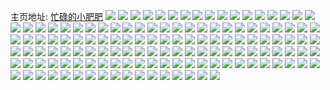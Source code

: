 主页地址: [忙碌的小肥肥](https://weibo.com/u/6094251432) 
![](https://wx4.sinaimg.cn/mw2000/006EqRbWly1h9i2hbnqg8j31370mpgt6.jpg) 
![](https://wx4.sinaimg.cn/mw2000/006EqRbWly1h93hgm2iqxj31hc0u049d.jpg) 
![](https://wx4.sinaimg.cn/mw2000/006EqRbWly1h93hgwpfijj30mz0c8ag2.jpg) 
![](https://wx4.sinaimg.cn/mw2000/006EqRbWly1h93hhhqwt4j32c0340x6q.jpg) 
![](https://wx4.sinaimg.cn/mw2000/006EqRbWly1h93hhizuknj30n014lqf4.jpg) 
![](https://wx4.sinaimg.cn/mw2000/006EqRbWly1h93hhmftd7j32c03404qr.jpg) 
![](https://wx4.sinaimg.cn/mw2000/006EqRbWly1h93hi1mfqmj30my0chtb1.jpg) 
![](https://wx4.sinaimg.cn/mw2000/006EqRbWly1h8zs7igi44j32c0340x6p.jpg) 
![](https://wx4.sinaimg.cn/mw2000/006EqRbWly1h8yjfovkgsj32ds1sc7wi.jpg) 
![](https://wx4.sinaimg.cn/mw2000/006EqRbWly1h8xsfvsmxrj30u01hcn6f.jpg) 
![](https://wx4.sinaimg.cn/mw2000/006EqRbWly1h8xsfwnkqej32c02c0qv5.jpg) 
![](https://wx4.sinaimg.cn/mw2000/006EqRbWly1h8xsfveggnj31hc0u0176.jpg) 
![](https://wx4.sinaimg.cn/mw2000/006EqRbWly1h8xsfxrsouj32a72a77wi.jpg) 
![](https://wx4.sinaimg.cn/mw2000/006EqRbWly1h8whpfkdv1j30u01hch0l.jpg) 
![](https://wx4.sinaimg.cn/mw2000/006EqRbWly1h8wh87amt7j317q1mc1gp.jpg) 
![](https://wx4.sinaimg.cn/mw2000/006EqRbWly1h8ui3kqicfj31o0280u0x.jpg) 
![](https://wx4.sinaimg.cn/mw2000/006EqRbWly1h8rra2zr62j30u01hcdof.jpg) 
![](https://wx4.sinaimg.cn/mw2000/006EqRbWly1h8rra2fx8dj30u01hcn6q.jpg) 
![](https://wx4.sinaimg.cn/mw2000/006EqRbWly1h8quq0z875j31ds0n0k1z.jpg) 
![](https://wx4.sinaimg.cn/mw2000/006EqRbWly1h8nffiav21j31ds0n07wh.jpg) 
![](https://wx4.sinaimg.cn/mw2000/006EqRbWly1h8loyigg0mj32800xx4qp.jpg) 
![](https://wx4.sinaimg.cn/mw2000/006EqRbWly1h8kzme842yj31ds0n04qp.jpg) 
![](https://wx4.sinaimg.cn/mw2000/006EqRbWly1h8kpjtghbpj30k00zkq75.jpg) 
![](https://wx4.sinaimg.cn/mw2000/006EqRbWly1h8hrl73kc5j30k00zkq75.jpg) 
![](https://wx4.sinaimg.cn/mw2000/006EqRbWly1h8h9qmlyuhj30sr1f4nl7.jpg) 
![](https://wx4.sinaimg.cn/mw2000/006EqRbWly1h8h9qn3vnij30rs0s5alq.jpg) 
![](https://wx4.sinaimg.cn/mw2000/006EqRbWly1h8fwta8j0nj30u00g7dh6.jpg) 
![](https://wx4.sinaimg.cn/mw2000/006EqRbWly1h8fws7ln2yj317q0n0th6.jpg) 
![](https://wx4.sinaimg.cn/mw2000/006EqRbWly1h8fwsav3ouj30ng15odyl.jpg) 
![](https://wx4.sinaimg.cn/mw2000/006EqRbWly1h8ervd41gnj32c02c0kjl.jpg) 
![](https://wx4.sinaimg.cn/mw2000/006EqRbWly1h8ervfen27j322y22yhdt.jpg) 
![](https://wx4.sinaimg.cn/mw2000/006EqRbWly1h8ervg777aj30ac0acaaf.jpg) 
![](https://wx4.sinaimg.cn/mw2000/006EqRbWly1h8es0objmyj31o01o0u0x.jpg) 
![](https://wx4.sinaimg.cn/mw2000/006EqRbWly1h8dm6qc4izj30n01ds0y3.jpg) 
![](https://wx4.sinaimg.cn/mw2000/006EqRbWly1h88tg45xxnj30kz0ufaek.jpg) 
![](https://wx4.sinaimg.cn/mw2000/006EqRbWly1h88tg4iisyj30u0140n6s.jpg) 
![](https://wx4.sinaimg.cn/mw2000/006EqRbWly1h87xsklwm2j30n01dswj4.jpg) 
![](https://wx4.sinaimg.cn/mw2000/006EqRbWly1h86ryt6xawj31ds0n0n9i.jpg) 
![](https://wx4.sinaimg.cn/mw2000/006EqRbWly1h86rymyyzyj31ds0n044d.jpg) 
![](https://wx4.sinaimg.cn/mw2000/006EqRbWly1h86ryjv117j31ds0n0n0m.jpg) 
![](https://wx4.sinaimg.cn/mw2000/006EqRbWly1h85jyaxp27j30n01dsq6c.jpg) 
![](https://wx4.sinaimg.cn/mw2000/006EqRbWly1h85jybhniij30mz0mhwim.jpg) 
![](https://wx4.sinaimg.cn/mw2000/006EqRbWly1h85jy5u0s8j30mz0z778a.jpg) 
![](https://wx4.sinaimg.cn/mw2000/006EqRbWly1h85ih4cy3gj30u0140459.jpg) 
![](https://wx4.sinaimg.cn/mw2000/006EqRbWly1h84mu94nsxj30qw1bswkr.jpg) 
![](https://wx4.sinaimg.cn/mw2000/006EqRbWly1h84cxqbhhij30u00u0q5q.jpg) 
![](https://wx4.sinaimg.cn/mw2000/006EqRbWly1h84cxpu1yqj30u70u0jvr.jpg) 
![](https://wx4.sinaimg.cn/mw2000/006EqRbWly1h84cxquhiej30u00u045i.jpg) 
![](https://wx4.sinaimg.cn/mw2000/006EqRbWly1h81kwsx8fij30u01400ya.jpg) 
![](https://wx4.sinaimg.cn/mw2000/006EqRbWly1h81kwtb17gj30u00u07bv.jpg) 
![](https://wx4.sinaimg.cn/mw2000/006EqRbWly1h81kwtm57sj30u0140q7i.jpg) 
![](https://wx4.sinaimg.cn/mw2000/006EqRbWly1h7voq8jonwj32c02c0npd.jpg) 
![](https://wx4.sinaimg.cn/mw2000/006EqRbWly1h7voqkedirj30u01hcnm4.jpg) 
![](https://wx4.sinaimg.cn/mw2000/006EqRbWly1h7voqoyohuj30zk0k0dnx.jpg) 
![](https://wx4.sinaimg.cn/mw2000/006EqRbWly1h7voptgrpkj31sc2dsnll.jpg) 
![](https://wx4.sinaimg.cn/mw2000/006EqRbWly1h7vor6ldy9j30ip0ifab2.jpg) 
![](https://wx4.sinaimg.cn/mw2000/006EqRbWly1h7vopigh0zj31o01o0kjl.jpg) 
![](https://wx4.sinaimg.cn/mw2000/006EqRbWly1h7vor59rnoj32c02c0kjm.jpg) 
![](https://wx4.sinaimg.cn/mw2000/006EqRbWly1h7vopncjuej30u01hcgwv.jpg) 
![](https://wx4.sinaimg.cn/mw2000/006EqRbWly1h7vorl3377j32c02c0e82.jpg) 
![](https://wx4.sinaimg.cn/mw2000/006EqRbWly1h7sdwox1jsj30u0140q9z.jpg) 
![](https://wx4.sinaimg.cn/mw2000/006EqRbWly1h7sdwp8mc2j30u0140agy.jpg) 
![](https://wx4.sinaimg.cn/mw2000/006EqRbWly1h7q3xodjymj30u017kjzk.jpg) 
![](https://wx4.sinaimg.cn/mw2000/006EqRbWly1h7q3xormrpj30u0140wod.jpg) 
![](https://wx4.sinaimg.cn/mw2000/006EqRbWly1h7mdrr7oqfj30u01hcwod.jpg) 
![](https://wx4.sinaimg.cn/mw2000/006EqRbWly1h7mdrql7h8j30n00jvaaw.jpg) 
![](https://wx4.sinaimg.cn/mw2000/006EqRbWly1h7mdrrmm1kj30u00u0n1r.jpg) 
![](https://wx4.sinaimg.cn/mw2000/006EqRbWly1h7ljc13e40j31401hcdzs.jpg) 
![](https://wx4.sinaimg.cn/mw2000/006EqRbWly1h7ljc6m8d5j32c0340npe.jpg) 
![](https://wx4.sinaimg.cn/mw2000/006EqRbWly1h7ljc412rwj30u00u0wn9.jpg) 
![](https://wx4.sinaimg.cn/mw2000/006EqRbWly1h7ljc1mc00j32c02c0e81.jpg) 
![](https://wx4.sinaimg.cn/mw2000/006EqRbWly1h7ljc0khdbj325m2vhnpe.jpg) 
![](https://wx4.sinaimg.cn/mw2000/006EqRbWly1h7ljc2lbuoj32c02c07wj.jpg) 
![](https://wx4.sinaimg.cn/mw2000/006EqRbWly1h7ljcofymuj31b0162139.jpg) 
![](https://wx4.sinaimg.cn/mw2000/006EqRbWly1h7ljcp5r05j30io09jdhg.jpg) 
![](https://wx4.sinaimg.cn/mw2000/006EqRbWly1h7ljcmze4zj30k00zkgq3.jpg) 
![](https://wx4.sinaimg.cn/mw2000/006EqRbWly1h7lj5pn1czj31351g7qum.jpg) 
![](https://wx4.sinaimg.cn/mw2000/006EqRbWly1h7lj5pvrkij30tz0ucn0a.jpg) 
![](https://wx4.sinaimg.cn/mw2000/006EqRbWly1h7lj5q1nmtj30n00n077e.jpg) 
![](https://wx4.sinaimg.cn/mw2000/006EqRbWly1h7lj5p5hnej30u010e13q.jpg) 
![](https://wx4.sinaimg.cn/mw2000/006EqRbWly1h7lj5qprnlj32ah2c1hdt.jpg) 
![](https://wx4.sinaimg.cn/mw2000/006EqRbWly1h7lj5qz0duj30yu15gqif.jpg) 
![](https://wx4.sinaimg.cn/mw2000/006EqRbWly1h7lj5sx4c2j31ld24hx6p.jpg) 
![](https://wx4.sinaimg.cn/mw2000/006EqRbWly1h7lj5ubtkij31nm2807wi.jpg) 
![](https://wx4.sinaimg.cn/mw2000/006EqRbWly1h7lj5ry283j31o025ke82.jpg) 
![](https://wx4.sinaimg.cn/mw2000/006EqRbWly1h7lj4aa95xj30u00u0dil.jpg) 
![](https://wx4.sinaimg.cn/mw2000/006EqRbWly1h7kx9s13paj32c02c07wi.jpg) 
![](https://wx4.sinaimg.cn/mw2000/006EqRbWly1h7kx9sxmabj32c02c0npd.jpg) 
![](https://wx4.sinaimg.cn/mw2000/006EqRbWly1h7kx9qubg0j32c02c0kjl.jpg) 
![](https://wx4.sinaimg.cn/mw2000/006EqRbWly1h7if7ksu09j30u00u0n2v.jpg) 
![](https://wx4.sinaimg.cn/mw2000/006EqRbWly1h7h93lm8u7j32c02c0u0y.jpg) 
![](https://wx4.sinaimg.cn/mw2000/006EqRbWly1h7dbsj4vggj30tz13z40q.jpg) 
![](https://wx4.sinaimg.cn/mw2000/006EqRbWly1h7dbtcwn1nj31o0280x6p.jpg) 
![](https://wx4.sinaimg.cn/mw2000/006EqRbWly1h7dbtsge9jj30ki0ki0t0.jpg) 
![](https://wx4.sinaimg.cn/mw2000/006EqRbWly1h7dbteuf64j30ma0lwwk1.jpg) 
![](https://wx4.sinaimg.cn/mw2000/006EqRbWly1h7dbth2eoij31h91pukdm.jpg) 
![](https://wx4.sinaimg.cn/mw2000/006EqRbWly1h7dbso604jj31cz1o2ngt.jpg) 
![](https://wx4.sinaimg.cn/mw2000/006EqRbWly1h7dbtrzs33j30u00u0q73.jpg) 
![](https://wx4.sinaimg.cn/mw2000/006EqRbWly1h7dbtqebkhj30u013z4aw.jpg) 
![](https://wx4.sinaimg.cn/mw2000/006EqRbWly1h7dbslc898j31xt1xtaxy.jpg) 
![](https://wx4.sinaimg.cn/mw2000/006EqRbWly1h7092zzwy3j30u0140gop.jpg) 
![](https://wx4.sinaimg.cn/mw2000/006EqRbWly1h70930qonmj30u0140doz.jpg) 
![](https://wx4.sinaimg.cn/mw2000/006EqRbWly1h6yqvymzdyj30u0101qcv.jpg) 
![](https://wx4.sinaimg.cn/mw2000/006EqRbWly1h6yqvzo6rwj30u0140jtc.jpg) 
![](https://wx4.sinaimg.cn/mw2000/006EqRbWly1h6yqvz63f0j30u0140gre.jpg) 
![](https://wx4.sinaimg.cn/mw2000/006EqRbWly1h6bo1autx8j30mk0mkq46.jpg) 
![](https://wx4.sinaimg.cn/mw2000/006EqRbWly1h6bo1abwfqj316s0u0gsk.jpg) 
![](https://wx4.sinaimg.cn/mw2000/006EqRbWly1h6bo1bb1vgj30zk0k00uk.jpg) 
![](https://wx4.sinaimg.cn/mw2000/006EqRbWly1h421ox57g0j30n00n0ac7.jpg) 
![](https://wx4.sinaimg.cn/mw2000/006EqRbWly1h421owgsomj30u00uk77n.jpg) 
![](https://wx4.sinaimg.cn/mw2000/006EqRbWly1h421oykrv7j30u00u0n5o.jpg) 
![](https://wx4.sinaimg.cn/mw2000/006EqRbWly1h421p04eh8j30u00zpjyw.jpg) 
![](https://wx4.sinaimg.cn/mw2000/006EqRbWly1h3gaa5f26pj30u00u048o.jpg) 
![](https://wx4.sinaimg.cn/mw2000/006EqRbWly1h3gaa6o7yyj30u00u0k07.jpg) 
![](https://wx4.sinaimg.cn/mw2000/006EqRbWly1h3gaa79bs1j30u00u00z2.jpg) 
![](https://wx4.sinaimg.cn/mw2000/006EqRbWly1h3gaa7kwjdj30u00u0123.jpg) 
![](https://wx4.sinaimg.cn/mw2000/006EqRbWly1h3gaa2fmh3j30u00u0gsl.jpg) 
![](https://wx4.sinaimg.cn/mw2000/006EqRbWly1h19b4d8aebj30u00wm468.jpg) 
![](https://wx4.sinaimg.cn/mw2000/006EqRbWly1h19b4dpghkj30jz17cwl2.jpg) 
![](https://wx4.sinaimg.cn/mw2000/006EqRbWly1h10zc0hrk0j30u00u0dm5.jpg) 
![](https://wx4.sinaimg.cn/mw2000/006EqRbWly1gy9wkwnw57j32c0340kjl.jpg) 
![](https://wx4.sinaimg.cn/mw2000/006EqRbWly1gxgnzgpo8ij30u00u0tc5.jpg) 
![](https://wx4.sinaimg.cn/mw2000/006EqRbWly1gxgnzgbcumj30u00u0wj2.jpg) 
![](https://wx4.sinaimg.cn/mw2000/006EqRbWly1gxgnzfvgjdj30u00u0n2t.jpg) 
![](https://wx4.sinaimg.cn/mw2000/006EqRbWly1gxgnzjc1f1j30u0140gwy.jpg) 
![](https://wx4.sinaimg.cn/mw2000/006EqRbWly1gxgnzfby4gj30u00u0wio.jpg) 
![](https://wx4.sinaimg.cn/mw2000/006EqRbWly1gxgnzh62g7j30u00u0q6m.jpg) 
![](https://wx4.sinaimg.cn/mw2000/006EqRbWly1gxgnzhokzmj30u0140jxh.jpg) 
![](https://wx4.sinaimg.cn/mw2000/006EqRbWly1gx42xyug2qj30u0140qew.jpg) 
![](https://wx4.sinaimg.cn/mw2000/006EqRbWly1gx42y07l0aj30u0140qdz.jpg) 
![](https://wx4.sinaimg.cn/mw2000/006EqRbWly1gx42xzkxm4j30u0140n7w.jpg) 
![](https://wx4.sinaimg.cn/mw2000/006EqRbWly1gwm5va4gluj30u00u0wkj.jpg) 
![](https://wx4.sinaimg.cn/mw2000/006EqRbWly1gwm5v9h9qcj30u00u0jvj.jpg) 
![](https://wx4.sinaimg.cn/mw2000/006EqRbWly1gwk8sk8jxmj30u0140qa2.jpg) 
